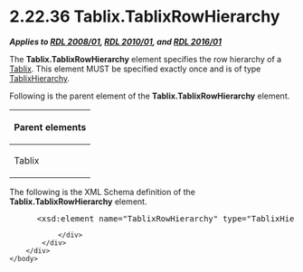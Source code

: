 <html dir="LTR" xmlns:mshelp="http://msdn.microsoft.com/mshelp" xmlns:ddue="http://ddue.schemas.microsoft.com/authoring/2003/5" xmlns:xlink="http://www.w3.org/1999/xlink" xmlns:tool="http://www.microsoft.com/tooltip">
    <head>
        <meta http-equiv="Content-Type" content="text/html; CHARSET=utf-8"></meta>
        <meta name="save" content="history"></meta>
        <title>2.22.36 Tablix.TablixRowHierarchy</title>
        <xml>
            <mshelp:toctitle title="2.22.36 Tablix.TablixRowHierarchy"></mshelp:toctitle>
            <mshelp:rltitle title="[MS-RDL]: Tablix.TablixRowHierarchy"></mshelp:rltitle>
            <mshelp:keyword index="A" term="7ffd7556-e918-4e52-81ba-eb1364ebd7fb"></mshelp:keyword>
            <mshelp:attr name="DCSext.ContentType" value="open specification"></mshelp:attr>
            <mshelp:attr name="AssetID" value="7ffd7556-e918-4e52-81ba-eb1364ebd7fb"></mshelp:attr>
            <mshelp:attr name="TopicType" value="kbRef"></mshelp:attr>
            <mshelp:attr name="DCSext.Title" value="[MS-RDL]: Tablix.TablixRowHierarchy" />
        </xml>
    </head>
    <body>
        <div id="header">
            <h1 class="heading">2.22.36 Tablix.TablixRowHierarchy</h1>
        </div>
        <div id="mainSection">
            <div id="mainBody">
                <div id="allHistory" class="saveHistory"></div>
                <div id="sectionSection0" class="section" name="collapseableSection">
                    

<p><b><i>Applies to </i></b><a href="1e855f94-4617-47e4-b89e-0856c6cb420f.md"><b><i>RDL 2008/01</i></b></a><b><i>,
</i></b><a href="3428e690-a348-4ec7-8a6a-8efb42d2cdee.md"><b><i>RDL 2010/01</i></b></a><b><i>,
and </i></b><a href="52ce3983-2bfc-4e72-9359-42aaf5fe4509.md"><b><i>RDL 2016/01</i></b></a></p>

<p>The <b>Tablix.TablixRowHierarchy</b> element specifies the
row hierarchy of a <a href="e42fb86e-799a-4202-8845-ac38831efccb.md">Tablix</a>.
This element MUST be specified exactly once and is of type <a href="b1343a7c-2bbf-414a-a498-2195e45d3bb5.md">TablixHierarchy</a>.</p>

<p>Following is the parent element of the <b>Tablix.TablixRowHierarchy</b>
element.</p>

<table>
 <thead>
  <tr>
   <th>
   <p>Parent elements</p>
   </th>
  </tr>
 </thead>
 <tr>
  <td>
  <p>Tablix</p>
  </td>
 </tr>
</table>

<p>The following is the XML Schema definition of the <b>Tablix.TablixRowHierarchy</b>
element.</p>

<dl>
<dd>
<div><pre> &lt;xsd:element name=&quot;TablixRowHierarchy&quot; type=&quot;TablixHierarchyType&quot; minOccurs=&quot;1&quot; /&gt;
</pre></div>
</dd></dl>


                </div>
            </div>
        </div>
    </body>
</html>